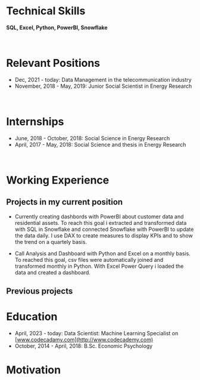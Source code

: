 
# Technical Skills
**SQL, Excel, Python, PowerBI, Snowflake**

&nbsp;


# Relevant Positions
* Dec, 2021 - today: Data Management in the telecommunication industry
* November, 2018 - May, 2019: Junior Social Scientist in Energy Research


&nbsp;

# Internships
* June, 2018 - October, 2018: Social Science in Energy Research
* April, 2017 - May, 2018: Social Science and thesis in Energy Research


&nbsp;


# Working Experience
## Projects in my current position

* Currently creating dashbords with PowerBI about customer data and residential assets.
To reach this goal i extracted and transformed data with SQL in Snowflake and connected Snowflake with PowerBI to update the data daily. I use DAX to create measures to display KPIs and to show the trend on a quartely basis.

* Call Analysis and Dashboard with Python and Excel on a monthly basis. To reached this goal, csv files were automatically joined and transformed monthly in Python. With Excel Power Query i loaded the data and created a dashboard. 

## Previous projects


# Education
* April, 2023 - today: Data Scientist: Machine Learning Specialist on [www.codecadamy.com](http://www.codecademy.com)
* October, 2014 - April, 2018: B.Sc. Economic Psychology


# Motivation

